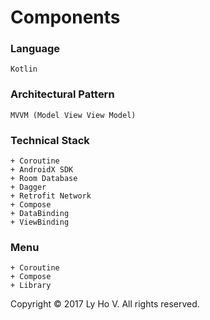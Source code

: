 # Components
### Language
    Kotlin
  
### Architectural Pattern
    MVVM (Model View View Model)
   
### Technical Stack
    + Coroutine
    + AndroidX SDK
    + Room Database
    + Dagger
    + Retrofit Network
    + Compose
    + DataBinding
    + ViewBinding
  
### Menu
    + Coroutine
    + Compose
    + Library
  
Copyright © 2017 Ly Ho V. All rights reserved.